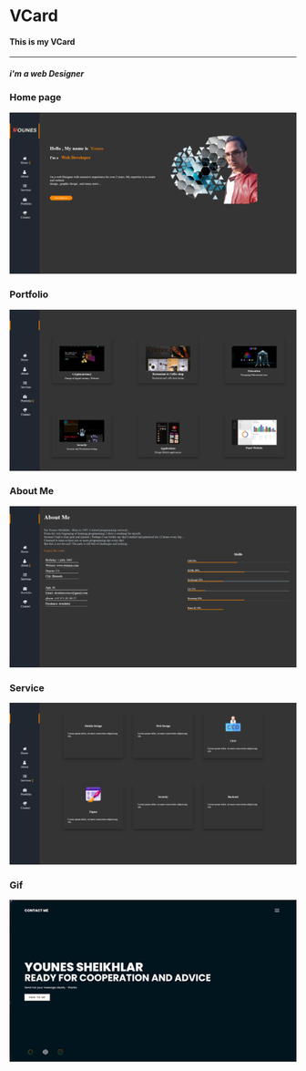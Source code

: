 # VCard
#### This is my **VCard**
--- 
##### i'm a web Designer 

### Home page
![](profile.png)

### Portfolio
![](portfolios.png)

### About Me 
![](skil.png)

### Service
![](service.png)

### Gif 
![](gifPage.gif)
